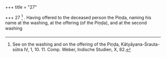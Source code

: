 +++
title = "27"

+++
27 [^9] . Having offered to the deceased person the Piṇḍa, naming his name at the washing, at the offering (of the Piṇḍa), and at the second washing


[^9]:  See on the washing and on the offering of the Piṇḍa, Kātyāyana-Śrauta-sūtra IV, 1, 10. 11. Comp. Weber, Indische Studien, X, 82.
